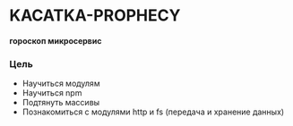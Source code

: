 # KACATKA-PROPHECY
#### гороскоп микросервис

### Цель
* Научиться модулям
* Научиться npm
* Подтянуть массивы
* Познакомиться с модулями http и fs (передача и хранение данных)